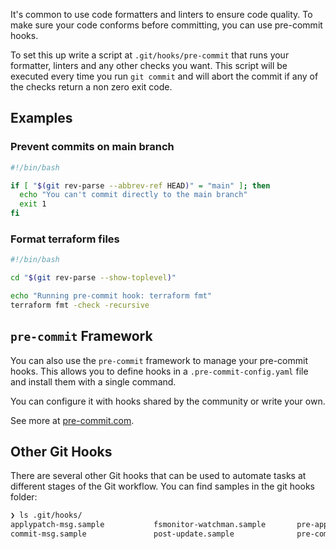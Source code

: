 It's common to use code formatters and linters to ensure code quality. To make sure your code conforms before committing, you can use pre-commit hooks.

To set this up write a script at `.git/hooks/pre-commit` that runs your formatter, linters and any other checks you want. This script will be executed every time you run `git commit` and will abort the commit if any of the checks return a non zero exit code.

## Examples

### Prevent commits on main branch

```bash
#!/bin/bash

if [ "$(git rev-parse --abbrev-ref HEAD)" = "main" ]; then
  echo "You can't commit directly to the main branch"
  exit 1
fi
```

### Format terraform files

```bash
#!/bin/bash

cd "$(git rev-parse --show-toplevel)"

echo "Running pre-commit hook: terraform fmt"
terraform fmt -check -recursive
```

## `pre-commit` Framework

You can also use the `pre-commit` framework to manage your pre-commit hooks. This allows you to define hooks in a `.pre-commit-config.yaml` file and install them with a single command.

You can configure it with hooks shared by the community or write your own.

See more at [pre-commit.com](https://pre-commit.com/).

## Other Git Hooks

There are several other Git hooks that can be used to automate tasks at different stages of the Git workflow. You can find samples in the git hooks folder:

```bash
❯ ls .git/hooks/
applypatch-msg.sample           fsmonitor-watchman.sample       pre-applypatch.sample           pre-merge-commit.sample         pre-rebase.sample               prepare-commit-msg.sample       update.sample
commit-msg.sample               post-update.sample              pre-commit.sample               pre-push.sample                 pre-receive.sample              push-to-checkout.sample
```
